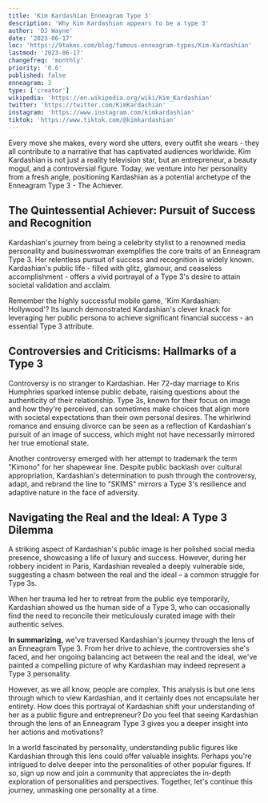 ```yaml
---
title: 'Kim Kardashian Enneagram Type 3'
description: 'Why Kim Kardashian appears to be a type 3'
author: 'DJ Wayne'
date: '2023-06-17'
loc: 'https://9takes.com/blog/famous-enneagram-types/Kim-Kardashian'
lastmod: '2023-06-17'
changefreq: 'monthly'
priority: '0.6'
published: false
enneagram: 3
type: ['creator']
wikipedia: 'https://en.wikipedia.org/wiki/Kim_Kardashian'
twitter: 'https://twitter.com/KimKardashian'
instagram: 'https://www.instagram.com/kimkardashian'
tiktok: 'https://www.tiktok.com/@kimkardashian'
---
```



<p class="firstLetter">Every move she makes, every word she utters, every outfit she wears - they all contribute to a narrative that has captivated audiences worldwide. Kim Kardashian is not just a reality television star, but an entrepreneur, a beauty mogul, and a controversial figure. Today, we venture into her personality from a fresh angle, positioning Kardashian as a potential archetype of the Enneagram Type 3 - The Achiever.</p>

## The Quintessential Achiever: Pursuit of Success and Recognition

Kardashian's journey from being a celebrity stylist to a renowned media personality and businesswoman exemplifies the core traits of an Enneagram Type 3. Her relentless pursuit of success and recognition is widely known. Kardashian's public life - filled with glitz, glamour, and ceaseless accomplishment - offers a vivid portrayal of a Type 3's desire to attain societal validation and acclaim.

Remember the highly successful mobile game, 'Kim Kardashian: Hollywood'? Its launch demonstrated Kardashian's clever knack for leveraging her public persona to achieve significant financial success - an essential Type 3 attribute.

## Controversies and Criticisms: Hallmarks of a Type 3

Controversy is no stranger to Kardashian. Her 72-day marriage to Kris Humphries sparked intense public debate, raising questions about the authenticity of their relationship. Type 3s, known for their focus on image and how they're perceived, can sometimes make choices that align more with societal expectations than their own personal desires. The whirlwind romance and ensuing divorce can be seen as a reflection of Kardashian's pursuit of an image of success, which might not have necessarily mirrored her true emotional state.

Another controversy emerged with her attempt to trademark the term "Kimono" for her shapewear line. Despite public backlash over cultural appropriation, Kardashian's determination to push through the controversy, adapt, and rebrand the line to "SKIMS" mirrors a Type 3's resilience and adaptive nature in the face of adversity.

## Navigating the Real and the Ideal: A Type 3 Dilemma

A striking aspect of Kardashian's public image is her polished social media presence, showcasing a life of luxury and success. However, during her robbery incident in Paris, Kardashian revealed a deeply vulnerable side, suggesting a chasm between the real and the ideal – a common struggle for Type 3s.

When her trauma led her to retreat from the public eye temporarily, Kardashian showed us the human side of a Type 3, who can occasionally find the need to reconcile their meticulously curated image with their authentic selves.

**In summarizing,** we've traversed Kardashian's journey through the lens of an Enneagram Type 3. From her drive to achieve, the controversies she's faced, and her ongoing balancing act between the real and the ideal, we've painted a compelling picture of why Kardashian may indeed represent a Type 3 personality.

However, as we all know, people are complex. This analysis is but one lens through which to view Kardashian, and it certainly does not encapsulate her entirety. How does this portrayal of Kardashian shift your understanding of her as a public figure and entrepreneur? Do you feel that seeing Kardashian through the lens of an Enneagram Type 3 gives you a deeper insight into her actions and motivations?

In a world fascinated by personality, understanding public figures like Kardashian through this lens could offer valuable insights. Perhaps you're intrigued to delve deeper into the personalities of other popular figures. If so, sign up now and join a community that appreciates the in-depth exploration of personalities and perspectives. Together, let's continue this journey, unmasking one personality at a time.

